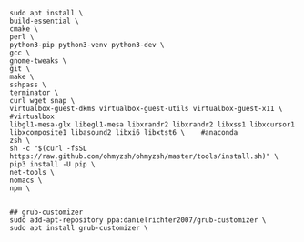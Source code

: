     sudo apt install \
    build-essential \
    cmake \
    perl \
    python3-pip python3-venv python3-dev \
    gcc \
    gnome-tweaks \
    git \
    make \
    sshpass \
    terminator \
    curl wget snap \
    virtualbox-guest-dkms virtualbox-guest-utils virtualbox-guest-x11 \    #virtualbox
    libgl1-mesa-glx libegl1-mesa libxrandr2 libxrandr2 libxss1 libxcursor1 libxcomposite1 libasound2 libxi6 libxtst6 \    #anaconda
    zsh \
    sh -c "$(curl -fsSL https://raw.github.com/ohmyzsh/ohmyzsh/master/tools/install.sh)" \
    pip3 install -U pip \
    net-tools \
    nomacs \
    npm \
    
    
    ## grub-customizer
    sudo add-apt-repository ppa:danielrichter2007/grub-customizer \
    sudo apt install grub-customizer \
